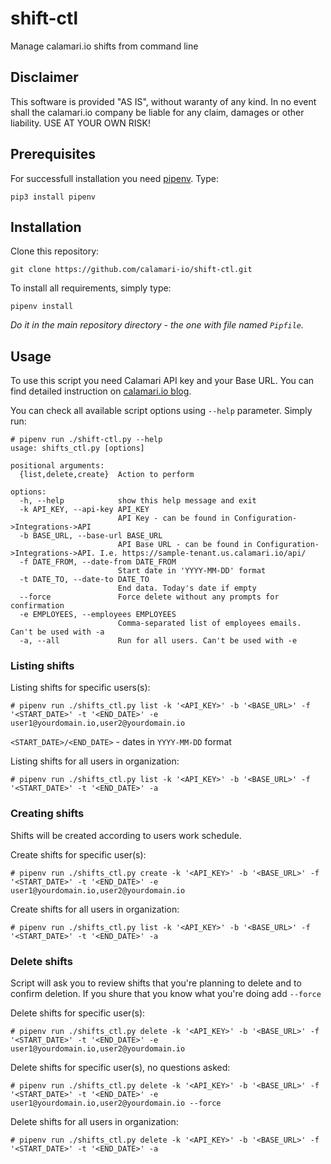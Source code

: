 # shift-ctl
Manage calamari.io shifts from command line

## Disclaimer
This software is provided "AS IS", without waranty of any kind. In no event shall the calamari.io company be liable for any claim, damages or other liability. USE AT YOUR OWN RISK!

## Prerequisites
For successfull installation you need [pipenv](https://pipenv.pypa.io/en/latest/). Type:

```pip3 install pipenv```

## Installation

Clone this repository:

```git clone https://github.com/calamari-io/shift-ctl.git```

To install all requirements, simply type:

```pipenv install``` 

*Do it in the main repository directory - the one with file named `Pipfile`.*

## Usage

To use this script you need Calamari API key and your Base URL. You can find detailed instruction on [calamari.io blog](https://help.calamari.io/en/collections/5990-api).

You can check all available script options using `--help` parameter. Simply run:
```
# pipenv run ./shift-ctl.py --help
usage: shifts_ctl.py [options]

positional arguments:
  {list,delete,create}  Action to perform

options:
  -h, --help            show this help message and exit
  -k API_KEY, --api-key API_KEY
                        API Key - can be found in Configuration->Integrations->API
  -b BASE_URL, --base-url BASE_URL
                        API Base URL - can be found in Configuration->Integrations->API. I.e. https://sample-tenant.us.calamari.io/api/
  -f DATE_FROM, --date-from DATE_FROM
                        Start date in 'YYYY-MM-DD' format
  -t DATE_TO, --date-to DATE_TO
                        End data. Today's date if empty
  --force               Force delete without any prompts for confirmation
  -e EMPLOYEES, --employees EMPLOYEES
                        Comma-separated list of employees emails. Can't be used with -a
  -a, --all             Run for all users. Can't be used with -e
```

### Listing shifts
Listing shifts for specific users(s):

```
# pipenv run ./shifts_ctl.py list -k '<API_KEY>' -b '<BASE_URL>' -f '<START_DATE>' -t '<END_DATE>' -e user1@yourdomain.io,user2@yourdomain.io
```
`<START_DATE>/<END_DATE>` - dates in `YYYY-MM-DD` format

Listing shifts for all users in organization:

```
# pipenv run ./shifts_ctl.py list -k '<API_KEY>' -b '<BASE_URL>' -f '<START_DATE>' -t '<END_DATE>' -a
```

### Creating shifts

Shifts will be created according to users work schedule.

Create shifts for specific user(s):

```
# pipenv run ./shifts_ctl.py create -k '<API_KEY>' -b '<BASE_URL>' -f '<START_DATE>' -t '<END_DATE>' -e user1@yourdomain.io,user2@yourdomain.io
```

Create shifts for all users in organization:

```
# pipenv run ./shifts_ctl.py list -k '<API_KEY>' -b '<BASE_URL>' -f '<START_DATE>' -t '<END_DATE>' -a
```

### Delete shifts

Script will ask you to review shifts that you're planning to delete and to confirm deletion. If you shure that you know what you're doing add `--force`

Delete shifts for specific user(s):

```
# pipenv run ./shifts_ctl.py delete -k '<API_KEY>' -b '<BASE_URL>' -f '<START_DATE>' -t '<END_DATE>' -e user1@yourdomain.io,user2@yourdomain.io
```

Delete shifts for specific user(s), no questions asked:

```
# pipenv run ./shifts_ctl.py delete -k '<API_KEY>' -b '<BASE_URL>' -f '<START_DATE>' -t '<END_DATE>' -e user1@yourdomain.io,user2@yourdomain.io --force
```

Delete shifts for all users in organization:

```
# pipenv run ./shifts_ctl.py delete -k '<API_KEY>' -b '<BASE_URL>' -f '<START_DATE>' -t '<END_DATE>' -a
```
